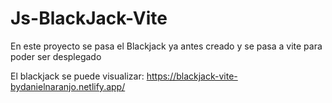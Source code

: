 # Js-BlackJack-Vite
En este proyecto se pasa el Blackjack ya antes creado y se pasa a vite para poder ser desplegado

El blackjack se puede visualizar: https://blackjack-vite-bydanielnaranjo.netlify.app/